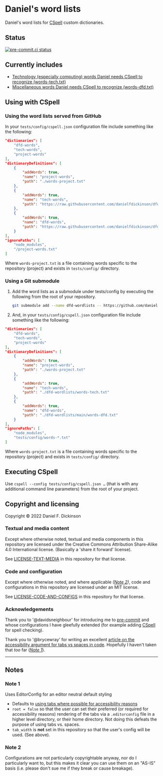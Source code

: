 # Daniel's word lists

Daniel's word lists for [CSpell][cspell] custom dictionaries.

## Status

[![pre-commit.ci
status](https://results.pre-commit.ci/badge/github/danielfdickinson/dfd-wordlists/main.svg)](https://results.pre-commit.ci/latest/github/danielfdickinson/dfd-wordlists/main)

## Currently includes

* [Technology (especially computing) words Daniel needs CSpell to recognize
(words-tech.txt)](words-tech.txt)
* [Miscellaneous words Daniel needs CSpell to recognize
(words-dfd.txt)](words-dfd.txt)

## Using with CSpell

### Using the word lists served from GitHub

In your `tests/config/cspell.json` configuration file include something like
the following:

``` json
"dictionaries": [
	"dfd-words",
	"tech-words",
	"project-words"
],
"dictionaryDefinitions": [
	{
		"addWords": true,
		"name": "project-words",
		"path": "./words-project.txt"
	},
	{
		"addWords": true,
		"name": "tech-words",
		"path": "https://raw.githubusercontent.com/danielfdickinson/dfd-wordlists/main/words-tech.txt"
	},
	{
		"addWords": true,
		"name": "dfd-words",
		"path": "https://raw.githubusercontent.com/danielfdickinson/dfd-wordlists/main/words-dfd.txt"
	}
],
"ignorePaths": [
	"node_modules",
	"/project-words.txt"
]
```

Where `words-project.txt` is a file containing words specific to the
repository (project) and exists in `tests/config/` directory.

### Using a Git submodule

1. Add the word lists as a submodule under tests/config by executing the
	following from the root of your repository.

	``` bash
	git submodule add --name dfd-wordlists -- https://github.com/danielfdickinson/dfd-wordlists tests/config/dfd-wordlists
	```

2. And, in your `tests/config/cspell.json` configuration file include something
	like the following:

``` json
"dictionaries": [
	"dfd-words",
	"tech-words",
	"project-words"
],
"dictionaryDefinitions": [
	{
		"addWords": true,
		"name": "project-words",
		"path": "./words-project.txt"
	},
	{
		"addWords": true,
		"name": "tech-words",
		"path": "./dfd-wordlists/words-tech.txt"
	},
	{
		"addWords": true,
		"name": "dfd-words",
		"path": "./dfd-wordlists/main/words-dfd.txt"
	}
],
"ignorePaths": [
	"node_modules",
	"tests/config/words-*.txt"
]
```

Where `words-project.txt` is a file containing words specific to the
repository (project) and exists in `tests/config/` directory.

## Executing CSpell

Use `cspell --config tests/config/cspell.json …` (that is with any additional
command line parameters) from the root of your project.

## Copyright and licensing

Copyright © 2022 Daniel F. Dickinson

### Textual and media content

Except where otherwise noted, textual and media components in this repository
are licensed under the Creative Commons Attribution Share-Alike 4.0
International license. (Basically a 'share it forward' license).

See [LICENSE-TEXT-MEDIA](LICENSE-TEXT-MEDIA) in this repository for
that license.

### Code and configuration

Except where otherwise noted, and where applicable _([Note 2](#note-2))_, code
and configurations in this repository are licensed under an MIT license.

See [LICENSE-CODE-AND-CONFIGS](LICENSE-CODE-AND-CONFIGS) in this repository for
that license.

### Acknowledgements

Thank you to '@davidsneighbour' for introducing me to
[pre-commit](https://pre-commit.com) and whose configurations I have gleefully
extended (for example adding [CSpell][cspell] for spell checking).

Thank you to '@brycewray' for writing an excellent [article on the
accessibility argument for tabs vs spaces in code][tabaccess]. Hopefully I
haven't taken that _too_ far (_[Note 1](#note-1)_).

-------

## Notes

### Note 1

Uses EditorConfig for an editor neutral default styling

* Defaults to [using tabs where possible for accessibility
reasons][tabaccess]
* `root = false` so that the user can set their preferred (or required for
accessibility reasons) rendering of the tabs via a `.editorconfig` file in
a higher level directory, or their home directory. Not doing this defeats
the purpose of using tabs vs. spaces.
* `tab_width` is **not** set in this repository so that the user's config
will be used. (See above).

### Note 2

Configurations are not particularly copyrightable anyway, nor do I particularly
want to, but this makes it clear you can use them on an "AS-IS" basis (i.e.
please don't sue me if they break or cause breakage).

[cspell]: https://cspell.org
[tabaccess]: https://www.brycewray.com/posts/2022/06/accessibility-argument-tabs-spaces/
